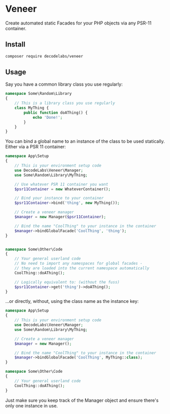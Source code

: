 # Veneer
Create automated static Facades for your PHP objects via any PSR-11 container.

## Install

```bash
composer require decodelabs/veneer
```

## Usage
Say you have a common library class you use regularly:

```php
namespace Some\Random\Library
{
    // This is a library class you use regularly
    class MyThing {
        public function doAThing() {
            echo 'Done!';
        }
    }
}
```

You can bind a global name to an instance of the class to be used statically.
Either via a PSR 11 container:

```php
namespace App\Setup
{
    // This is your environment setup code
    use DecodeLabs\Veneer\Manager;
    use Some\Random\Library\MyThing;

    // Use whatever PSR 11 container you want
    $psr11Container = new WhateverContainer();

    // Bind your instance to your container
    $psr11Container->bind('thing', new MyThing());

    // Create a veneer manager
    $manager = new Manager($psr11Container);

    // Bind the name "CoolThing" to your instance in the container
    $manager->bindGlobalFacade('CoolThing', 'thing');
}


namespace Some\Other\Code
{
    // Your general userland code
    // No need to import any namespaces for global facades -
    // they are loaded into the current namespace automatically
    CoolThing::doAThing();

    // Logically equivalent to: (without the fuss)
    $psr11Container->get('thing')->doAThing();
}
```

...or directly, without, using the class name as the instance key:

```php
namespace App\Setup
{
    // This is your environment setup code
    use DecodeLabs\Veneer\Manager;
    use Some\Random\Library\MyThing;

    // Create a veneer manager
    $manager = new Manager();

    // Bind the name "CoolThing" to your instance in the container
    $manager->bindGlobalFacade('CoolThing', MyThing::class);
}

namespace Some\Other\Code
{
    // Your general userland code
    CoolThing::doAThing();
}
```

Just make sure you keep track of the Manager object and ensure there's only one instance in use.
